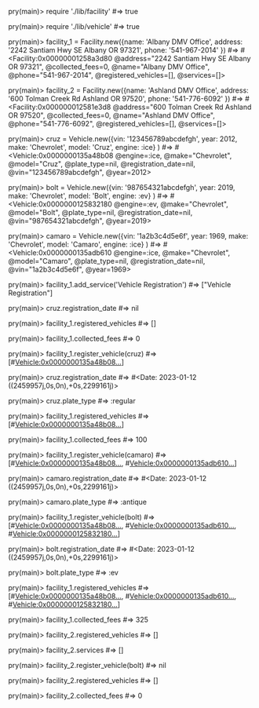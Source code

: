 pry(main)> require './lib/facility'
#=> true

pry(main)> require './lib/vehicle'
#=> true

pry(main)> facility_1 = Facility.new({name: 'Albany DMV Office', address: '2242 Santiam Hwy SE Albany OR 97321', phone: '541-967-2014' })
#=> #<Facility:0x00000001258a3d80 @address="2242 Santiam Hwy SE Albany OR 97321", @collected_fees=0, @name="Albany DMV Office", @phone="541-967-2014", @registered_vehicles=[], @services=[]>

pry(main)> facility_2 = Facility.new({name: 'Ashland DMV Office', address: '600 Tolman Creek Rd Ashland OR 97520', phone: '541-776-6092' })
#=> #<Facility:0x000000012581e3d8 @address="600 Tolman Creek Rd Ashland OR 97520", @collected_fees=0, @name="Ashland DMV Office", @phone="541-776-6092", @registered_vehicles=[], @services=[]>

pry(main)> cruz = Vehicle.new({vin: '123456789abcdefgh', year: 2012, make: 'Chevrolet', model: 'Cruz', engine: :ice} )
#=> #<Vehicle:0x0000000135a48b08 @engine=:ice, @make="Chevrolet", @model="Cruz", @plate_type=nil, @registration_date=nil, @vin="123456789abcdefgh", @year=2012>

pry(main)> bolt = Vehicle.new({vin: '987654321abcdefgh', year: 2019, make: 'Chevrolet', model: 'Bolt', engine: :ev} )
#=> #<Vehicle:0x0000000125832180 @engine=:ev, @make="Chevrolet", @model="Bolt", @plate_type=nil, @registration_date=nil, @vin="987654321abcdefgh", @year=2019>

pry(main)> camaro = Vehicle.new({vin: '1a2b3c4d5e6f', year: 1969, make: 'Chevrolet', model: 'Camaro', engine: :ice} )
#=> #<Vehicle:0x0000000135adb610 @engine=:ice, @make="Chevrolet", @model="Camaro", @plate_type=nil, @registration_date=nil, @vin="1a2b3c4d5e6f", @year=1969>

pry(main)> facility_1.add_service('Vehicle Registration')
#=> ["Vehicle Registration"]

pry(main)> cruz.registration_date
#=> nil

pry(main)> facility_1.registered_vehicles
#=> []

pry(main)> facility_1.collected_fees
#=> 0

pry(main)> facility_1.register_vehicle(cruz)
#=> [#<Vehicle:0x0000000135a48b08...>]

pry(main)> cruz.registration_date
#=> #<Date: 2023-01-12 ((2459957j,0s,0n),+0s,2299161j)>

pry(main)> cruz.plate_type
#=> :regular

pry(main)> facility_1.registered_vehicles
#=> [#<Vehicle:0x0000000135a48b08...>]

pry(main)> facility_1.collected_fees
#=> 100

pry(main)> facility_1.register_vehicle(camaro)
#=> [#<Vehicle:0x0000000135a48b08...>, #<Vehicle:0x0000000135adb610...>]

pry(main)> camaro.registration_date
#=> #<Date: 2023-01-12 ((2459957j,0s,0n),+0s,2299161j)>

pry(main)> camaro.plate_type
#=> :antique

pry(main)> facility_1.register_vehicle(bolt)
#=> [#<Vehicle:0x0000000135a48b08...>, #<Vehicle:0x0000000135adb610...>, #<Vehicle:0x0000000125832180...>]

pry(main)> bolt.registration_date
#=> #<Date: 2023-01-12 ((2459957j,0s,0n),+0s,2299161j)>

pry(main)> bolt.plate_type
#=> :ev

pry(main)> facility_1.registered_vehicles
#=> [#<Vehicle:0x0000000135a48b08...>, #<Vehicle:0x0000000135adb610...>, #<Vehicle:0x0000000125832180...>]

pry(main)> facility_1.collected_fees
#=> 325

pry(main)> facility_2.registered_vehicles
#=> []

pry(main)> facility_2.services
#=> []

pry(main)> facility_2.register_vehicle(bolt)
#=> nil

pry(main)> facility_2.registered_vehicles
#=> []

pry(main)> facility_2.collected_fees
#=> 0